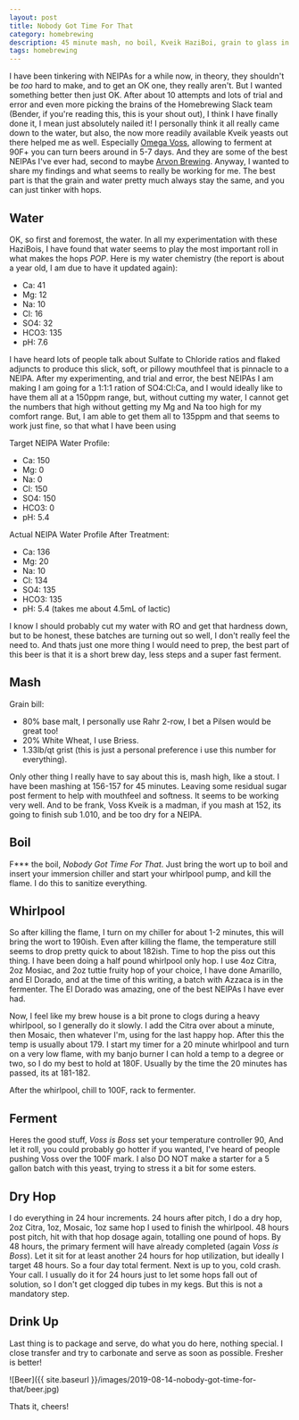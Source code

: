 ```yaml
---
layout: post
title: Nobody Got Time For That
category: homebrewing
description: 45 minute mash, no boil, Kveik HaziBoi, grain to glass in 5 days.
tags: homebrewing
---
```


I have been tinkering with NEIPAs for a while now, in theory, they shouldn't be _too_ hard to make, and to get an OK one, they really aren't.  But I wanted something better then just OK.  After about 10 attempts and lots of trial and error and even more picking the brains of the Homebrewing Slack team (Bender, if you're reading this, this is your shout out), I think I have finally done it, I mean just absolutely nailed it!  I personally think it all really came down to the water, but also, the now more readily available Kveik yeasts out there helped me as well.  Especially [Omega Voss](https://omegayeast.com/yeast/norwegian-ales/voss-kveik), allowing to ferment at 90F+ you can turn beers around in 5-7 days.  And they are some of the best NEIPAs I've ever had, second to maybe [Arvon Brewing](https://www.arvonbrewingco.com).  Anyway, I wanted to share my findings and what seems to really be working for me.  The best part is that the grain and water pretty much always stay the same, and you can just tinker with hops.

## Water
OK, so first and foremost, the water.  In all my experimentation with these HaziBois, I have found that water seems to play the most important roll in what makes the hops _POP_.  Here is my water chemistry (the report is about a year old, I am due to have it updated again):
* Ca: 41
* Mg: 12
* Na: 10
* Cl: 16
* SO4: 32
* HCO3: 135
* pH: 7.6

I have heard lots of people talk about Sulfate to Chloride ratios and flaked adjuncts to produce this slick, soft, or pillowy mouthfeel that is pinnacle to a NEIPA.  After my experimenting, and trial and error, the best NEIPAs I am making I am going for a 1:1:1 ration of SO4:Cl:Ca, and I would ideally like to have them all at a 150ppm range, but, without cutting my water, I cannot get the numbers that high without getting my Mg and Na too high for my comfort range.  But, I am able to get them all to 135ppm and that seems to work just fine, so that what I have been using

Target NEIPA Water Profile:
* Ca: 150
* Mg: 0
* Na: 0
* Cl: 150
* SO4: 150
* HCO3: 0
* pH: 5.4

Actual NEIPA Water Profile After Treatment:
* Ca: 136
* Mg: 20
* Na: 10
* Cl: 134
* SO4: 135
* HCO3: 135
* pH: 5.4 (takes me about 4.5mL of lactic)

I know I should probably cut my water with RO and get that hardness down, but to be honest, these batches are turning out so well, I don't really feel the need to.  And thats just one more thing I would need to prep, the best part of this beer is that it is a short brew day, less steps and a super fast ferment.

## Mash
Grain bill:
* 80% base malt, I personally use Rahr 2-row, I bet a Pilsen would be great too!
* 20% White Wheat, I use Briess.
* 1.33lb/qt grist (this is just a personal preference i use this number for everything).

Only other thing I really have to say about this is, mash high, like a stout.  I have been mashing at 156-157 for 45 minutes.  Leaving some residual sugar post ferment to help with mouthfeel and softness.  It seems to be working very well.  And to be frank, Voss Kveik is a madman, if you mash at 152, its going to finish sub 1.010, and be too dry for a NEIPA.

## Boil
F*** the boil, _Nobody Got Time For That_.  Just bring the wort up to boil and insert your immersion chiller and start your whirlpool pump, and kill the flame.  I do this to sanitize everything.

## Whirlpool
So after killing the flame, I turn on my chiller for about 1-2 minutes, this will bring the wort to 190ish.  Even after killing the flame, the temperature still seems to drop pretty quick to about 182ish.  Time to hop the piss out this thing.  I have been doing a half pound whirlpool only hop.  I use 4oz Citra, 2oz Mosiac, and 2oz tuttie fruity hop of your choice, I have done Amarillo, and El Dorado, and at the time of this writing, a batch with Azzaca is in the fermenter.  The El Dorado was amazing, one of the best NEIPAs I have ever had.

Now, I feel like my brew house is a bit prone to clogs during a heavy whirlpool, so I generally do it slowly.  I add the Citra over about a minute, then Mosaic, then whatever I'm, using for the last happy hop.  After this the temp is usually about 179.  I start my timer for a 20 minute whirlpool and turn on a very low flame, with my banjo burner I can hold a temp to a degree or two, so I do my best to hold at 180F.  Usually by the time the 20 minutes has passed, its at 181-182.

After the whirlpool, chill to 100F, rack to fermenter.

## Ferment
Heres the good stuff, _Voss is Boss_ set your temperature controller 90, And let it roll, you could probably go hotter if you wanted, I've heard of people pushing Voss over the 100F mark.  I also DO NOT make a starter for a 5 gallon batch with this yeast, trying to stress it a bit for some esters.

## Dry Hop
I do everything in 24 hour increments.  24 hours after pitch, I do a dry hop, 2oz Citra, 1oz, Mosaic, 1oz same hop I used to finish the whirlpool.  48 hours post pitch, hit with that hop dosage again, totalling one pound of hops.  By 48 hours, the primary ferment will have already completed (again _Voss is Boss_).  Let it sit for at least another 24 hours for hop utilization, but ideally I target 48 hours.  So a four day total ferment.  Next is up to you, cold crash.  Your call.  I usually do it for 24 hours just to let some hops fall out of solution, so I don't get clogged dip tubes in my kegs.  But this is not a mandatory step.

## Drink Up
Last thing is to package and serve, do what you do here, nothing special.  I close transfer and try to carbonate and serve as soon as possible.  Fresher is better!

![Beer]({{ site.baseurl }}/images/2019-08-14-nobody-got-time-for-that/beer.jpg)

Thats it, cheers!
